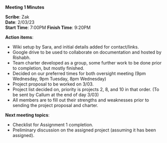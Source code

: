 ﻿**Meeting 1 Minutes**

**Scribe**: Zak\
**Date**: 2/03/23\
**Start Time**: 7:00PM	**Finish Time**: 9:20PM

**Action items**:

- Wiki setup by Sara, and initial details added for contact/links.
- Google drive to be used to collaborate on documentation and hosted by Rishabh. 
- Team charter developed as a group, some further work to be done prior to completion, but mostly finished.
- Decided on our preferred times for both oversight meeting (9pm Wednesday, 9pm Tuesday, 8pm Wednesday)
- Project proposal to be worked on 3/03.
- Project list decided on, priority is projects 2, 8, and 10 in that order. 
  (To be sent by Callum at the end of day 3/03)
- All members are to fill out their strengths and weaknesses prior to sending the project proposal and charter.

**Next meeting topics**:

- Checklist for Assignment 1 completion.
- Preliminary discussion on the assigned project (assuming it has been assigned).









